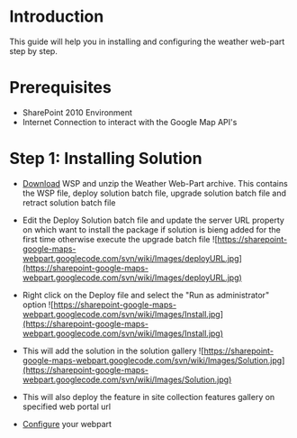 # Introduction #

This guide will help you in installing and configuring the weather web-part step by step.

# Prerequisites #

  * SharePoint 2010 Environment
  * Internet Connection to interact with the Google Map API's

# Step 1: Installing Solution #

  * [Download](http://code.google.com/p/sharepoint-google-maps-webpart/downloads/list) WSP and unzip the Weather Web-Part archive. This contains the WSP file, deploy solution batch file, upgrade solution batch file and retract solution batch file
  * Edit the Deploy Solution  batch file and update the server URL property on which want to install the package if solution is bieng added for the first time otherwise execute the upgrade batch file
![https://sharepoint-google-maps-webpart.googlecode.com/svn/wiki/Images/deployURL.jpg](https://sharepoint-google-maps-webpart.googlecode.com/svn/wiki/Images/deployURL.jpg)
  * Right click on the Deploy file and select the "Run as administrator" option
![https://sharepoint-google-maps-webpart.googlecode.com/svn/wiki/Images/Install.jpg](https://sharepoint-google-maps-webpart.googlecode.com/svn/wiki/Images/Install.jpg)
  * This will add the solution in the solution gallery
![https://sharepoint-google-maps-webpart.googlecode.com/svn/wiki/Images/Solution.jpg](https://sharepoint-google-maps-webpart.googlecode.com/svn/wiki/Images/Solution.jpg)
  * This will also deploy the feature in site collection features gallery on specified web portal url


  * [Configure](http://code.google.com/p/sharepoint-google-maps-webpart/wiki/Configuration) your webpart